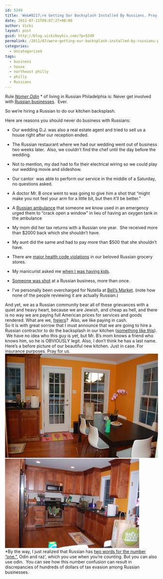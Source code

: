 ```yaml
---
id: 5249
title: 'We&#8217;re Getting Our Backsplash Installed By Russians. Pray for us.'
date: 2011-07-11T09:07:27+00:00
author: Vicki
layout: post
guid: http://blog.vickiboykis.com/?p=5249
permalink: /2011/07/were-getting-our-backsplash-installed-by-russians-pray-for-us/
categories:
  - Uncategorized
tags:
  - business
  - house
  - northeast philly
  - philly
  - Russians
---
```

Rule <a href="http://shininghappypeople.net/rwotd/blog4.php/2009/07/08/-176" target="_blank"><em>Nomer Odin</em></a> * of living in Russian Philadelphia is: Never get involved with <a href="http://blog.vickiboykis.com/2011/03/25/friday-links-52/" target="_blank">Russian businesses</a>.  Ever.

So we&#8217;re hiring a Russian to do our kitchen backsplash.

Here are reasons you should never do business with Russians:

  * Our wedding D.J. was also a real estate agent and tried to sell us a house right after our reception ended.
  * The Russian restaurant where we had our wedding went out of business two weeks later.  Also, we couldn&#8217;t find the chef until the day before the wedding.
  * Not to mention, my dad had to fix their electrical wiring so we could play our wedding movie and slideshow.

  * Our cantor  was able to perform our service in the middle of a Saturday, no questions asked.
  * A doctor Mr. B once went to was going to give him a shot that &#8220;might make you not feel your arm for a little bit, but then it&#8217;ll be better.&#8221;
  * A <a href="http://blog.vickiboykis.com/2011/04/26/a-guide-to-questionable-russian-careers-or-seryozha-that-guy-with-the-ambulance/" target="_blank">Russian ambulance</a> that someone we know used in an emergency urged them to &#8220;crack open a window&#8221; in lieu of having an oxygen tank in the ambulance
  * My mom did her tax returns with a Russian one year.  She received more than $2000 back which she shouldn&#8217;t have.
  * My aunt did the same and had to pay more than $500 that she shouldn&#8217;t have.
  * There are <a href="http://philly.everyblock.com/food-inspections/oct21-net-cost-market-705771/" target="_blank">major health code violations</a> in our beloved Russian grocery stores.
  * My manicurist asked me <a href="http://blog.vickiboykis.com/2011/04/04/manicures-for-cheap-jewish-werewolves-and-other-ethnic-minorities/" target="_blank">when I was having kids</a>.
  * <a href="http://www.russianphilly.com/board/topic.asp?TOPIC_ID=2043" target="_blank">Someone was shot</a> at a Russian business, more than once.
  * I&#8217;ve personally been overcharged for Nutella at <a href="http://www.yelp.com/biz/bells-market-philadelphia" target="_blank">Bell&#8217;s Market</a>. (note how none of the people reviewing it are actually Russian.)

<div>
  And yet, we as a Russian community bear all of these grievances with a quiet and heavy heart, because we are Jewish, and cheap as hell, and there is no way we are paying full American prices for services and goods rendered. What are we, <a href="http://www.haaretz.com/print-edition/opinion/thou-shalt-not-be-a-freier-1.211247" target="_blank">freiers</a>?  Also, we like paying in cash.
</div>

<div>
  So it is with great sorrow that I must announce that we are going to hire a Russian contractor to do the backsplash in our kitchen (<a href="http://www.modernfurnitureideas.net/wp-content/uploads/2011/04/Modern-Glass-Tile-Backsplash.jpg" target="_blank">something like this</a>).  We have no idea who this guy is yet, but Mr. B&#8217;s mom knows a friend who knows him, so he is OBVIOUSLY legit. Also, I don&#8217;t think he has a last name.
</div>

<div>
  Here&#8217;s a before picture of our beautiful new kitchen. Just in case. For insurance purposes. Pray for us.
</div>

<div>
  <a href="https://raw.githubusercontent.com/veekaybee/wlb/gh-pages/assets/images/2011/06/DSC_0590.jpg"><img class="aligncenter size-full wp-image-5100" title="DSC_0590" src="https://raw.githubusercontent.com/veekaybee/wlb/gh-pages/assets/images/2011/06/DSC_0590.jpg" alt="" width="516" height="343" /></a>
</div>

<div>
  <a href="https://raw.githubusercontent.com/veekaybee/wlb/gh-pages/assets/images/2011/06/DSC_0591.jpg"><img class="aligncenter size-full wp-image-5101" title="DSC_0591" src="https://raw.githubusercontent.com/veekaybee/wlb/gh-pages/assets/images/2011/06/DSC_0591.jpg" alt="" width="442" height="294" /></a>
</div>

<div>
  *By the way, I just realized that Russian has <a href="http://answers.yahoo.com/question/index?qid=20091113131756AALDkMr" target="_blank">two words for the number &#8220;one.&#8221;</a>, Odin and raz&#8217;, which you use when you&#8217;re counting. But you can also use odin.  You can see how this number confusion can result in discrepancies of hundreds of dollars of tax evasion among Russian businesses.
</div>